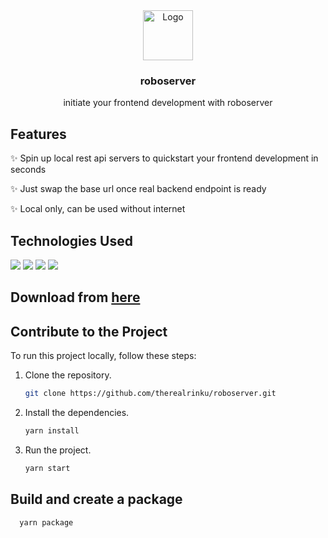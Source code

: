 <div align="center">
    <img src="https://cdn-icons-png.flaticon.com/128/2675/2675949.png" alt="Logo" width="80" height="80">
    <h3>roboserver</h3>
    <p>initiate your frontend development with roboserver</p>
</div>

## Features

✨ Spin up local rest api servers to quickstart your frontend development in seconds

✨ Just swap the base url once real backend endpoint is ready

✨ Local only, can be used without internet

## Technologies Used
<img src="https://img.shields.io/badge/electron-000000?style=for-the-badge&logo=electron&logoColor=white"/>
<img src="https://img.shields.io/badge/react-000000?style=for-the-badge&logo=react&logoColor=blue"/>
<img src="https://img.shields.io/badge/tailwindcss-000000?style=for-the-badge&logo=tailwindcss&logoColor=blue"/>
<img src="https://img.shields.io/badge/typescript-000000?style=for-the-badge&logo=typescript&logoColor=blue"/>

## Download from [here](https://github.com/therealrinku/roboserver/releases)

## Contribute to the Project

To run this project locally, follow these steps:

1. Clone the repository.
   ```bash
   git clone https://github.com/therealrinku/roboserver.git

2. Install the dependencies.
   ```bash
   yarn install

3. Run the project.
   ```bash
   yarn start

## Build and create a package
   ```bash
     yarn package
